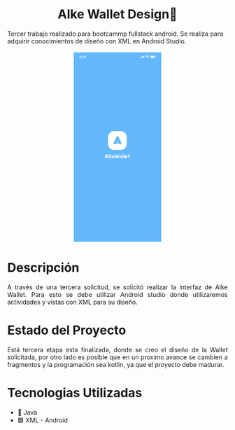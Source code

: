 <div align="center" >
  <h1>Alke Wallet Design🏦</h1>
</div>
Tercer trabajo realizado para bootcammp fullstack android. Se realiza para adquirir conocimientos de diseño con XML en Android Studio.
<div align="center" >
</br>

   <img src="https://github.com/Jalcantaracanto/AlkeWalletDesign/blob/main/assets/splash-screen.png" width="200" height="auto">
   
</div>

# Descripción
<p align="justify">
 A través de una tercera solicitud, se solicitó realizar la interfaz de Alke Wallet. Para esto se debe utilizar Android studio donde utilizaremos actividades y vistas con XML para su diseño.
</p>


# Estado del Proyecto
<p align="justify">
Está tercera etapa esta finalizada, donde se creo el diseño de la Wallet solicitada, por otro lado es posible que en un proximo avance se cambien a fragmentos y la programación sea kotlin, ya que el proyecto debe madurar.
</p>


# Tecnologias Utilizadas
 <ul>
    <li>
    📓 Java
    </li>
    <li>
     🟩 XML - Android
   </li>
 </ul>

<!--
# Conclusión

<p align="justify">
En conclusión, "Alke Wallet" es un proyecto desarrollado como parte del bootcamp fullstack de Android, que proporciona una solución segura y conveniente para administrar activos financieros digitalmente. Implementado en Java y utilizando Programación Orientada a Objetos (POO), este proyecto aborda los requisitos otorgados y la conversión de moneda. A través de su interfaz, los usuarios pueden realizar transacciones, consultar sus saldos y realizar cambios de moneda. Aunque actualmente se encuentra en sus primeras etapas, se espera que evolucione a medida que avance el bootcamp.
</p>

-->

<!--
*[Acceso al proyecto](#acceso-proyecto)
s
*[Conclusión](#conclusión)
 -->

